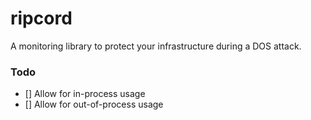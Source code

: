 # ripcord
A monitoring library to protect your infrastructure during a DOS attack.

### Todo

- [] Allow for in-process usage
- [] Allow for out-of-process usage